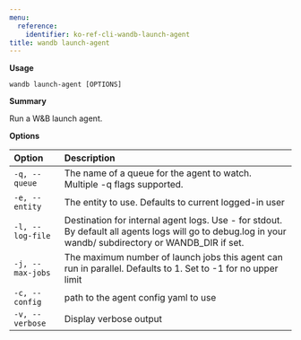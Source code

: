```yaml
---
menu:
  reference:
    identifier: ko-ref-cli-wandb-launch-agent
title: wandb launch-agent
---
```


**Usage**

`wandb launch-agent [OPTIONS]`

**Summary**

Run a W&B launch agent.


**Options**

| **Option** | **Description** |
| :--- | :--- |
| `-q, --queue` | The name of a queue for the agent to watch. Multiple -q   flags supported. |
| `-e, --entity` | The entity to use. Defaults to current logged-in user |
| `-l, --log-file` | Destination for internal agent logs. Use - for stdout.   By default all agents logs will go to debug.log in your wandb/ subdirectory or WANDB_DIR if set. |
| `-j, --max-jobs` | The maximum number of launch jobs this agent can run in   parallel. Defaults to 1. Set to -1 for no upper limit |
| `-c, --config` | path to the agent config yaml to use |
| `-v, --verbose` | Display verbose output |